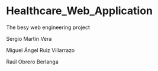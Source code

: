 # Healthcare_Web_Application
The besy web engineering project

Sergio Martín Vera

Miguel Ángel Ruiz Villarrazo

Raúl Obrero Berlanga
